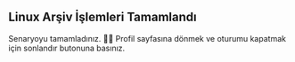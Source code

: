 ## Linux Arşiv İşlemleri Tamamlandı
Senaryoyu tamamladınız. 👏🏻 Profil sayfasına dönmek ve oturumu kapatmak için sonlandır butonuna basınız. 